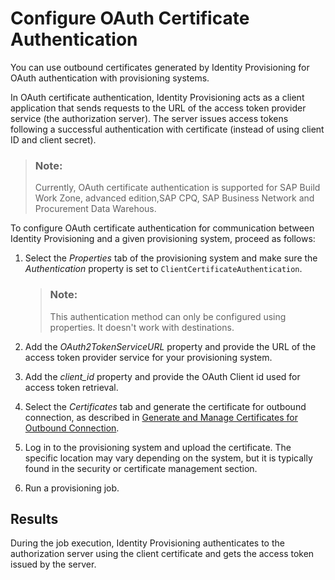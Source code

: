<!-- loioa40a3f306a374b3d8b58087847a5dbe2 -->

# Configure OAuth Certificate Authentication

You can use outbound certificates generated by Identity Provisioning for OAuth authentication with provisioning systems.

In OAuth certificate authentication, Identity Provisioning acts as a client application that sends requests to the URL of the access token provider service \(the authorization server\). The server issues access tokens following a successful authentication with certificate \(instead of using client ID and client secret\).

> ### Note:  
> Currently, OAuth certificate authentication is supported for SAP Build Work Zone, advanced edition,SAP CPQ, SAP Business Network and Procurement Data Warehous.

To configure OAuth certificate authentication for communication between Identity Provisioning and a given provisioning system, proceed as follows:

1.  Select the *Properties* tab of the provisioning system and make sure the *Authentication* property is set to `ClientCertificateAuthentication`.

    > ### Note:  
    > This authentication method can only be configured using properties. It doesn't work with destinations.

2.  Add the *OAuth2TokenServiceURL* property and provide the URL of the access token provider service for your provisioning system.

3.  Add the *client\_id* property and provide the OAuth Client id used for access token retrieval.

4.  Select the *Certificates* tab and generate the certificate for outbound connection, as described in [Generate and Manage Certificates for Outbound Connection](generate-and-manage-certificates-for-outbound-connection-76867db.md).

5.  Log in to the provisioning system and upload the certificate. The specific location may vary depending on the system, but it is typically found in the security or certificate management section.

6.  Run a provisioning job.




<a name="loioa40a3f306a374b3d8b58087847a5dbe2__section_uzd_pgb_gyb"/>

## Results

During the job execution, Identity Provisioning authenticates to the authorization server using the client certificate and gets the access token issued by the server.

